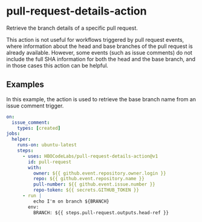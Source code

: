 # pull-request-details-action

Retrieve the branch details of a specific pull request.

This action is not useful for workflows triggered by pull request events, where information about the head and base branches of the pull request is already available. However, some events (such as issue comments) do not include the full SHA information for both the head and the base branch, and in those cases this action can be helpful.

## Examples

In this example, the action is used to retrieve the base branch name from an issue comment trigger.

```yaml
on:
  issue_comment:
    types: [created]
jobs:
  helper:
    runs-on: ubuntu-latest
    steps:
      - uses: HBOCodeLabs/pull-request-details-action@v1
        id: pull-request
        with:
          owner: ${{ github.event.repository.owner.login }}
          repo: ${{ github.event.repository.name }}
          pull-number: ${{ github.event.issue.number }}
          repo-token: ${{ secrets.GITHUB_TOKEN }}
      - run |
          echo I'm on branch ${BRANCH}
        env:
          BRANCH: ${{ steps.pull-request.outputs.head-ref }}
```
